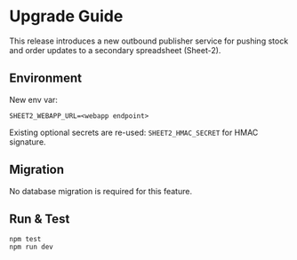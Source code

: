 # Upgrade Guide

This release introduces a new outbound publisher service for pushing stock and order updates to a secondary spreadsheet (Sheet-2).

## Environment

New env var:

```
SHEET2_WEBAPP_URL=<webapp endpoint>
```

Existing optional secrets are re-used:
`SHEET2_HMAC_SECRET` for HMAC signature.

## Migration

No database migration is required for this feature.

## Run & Test

```
npm test
npm run dev
```
